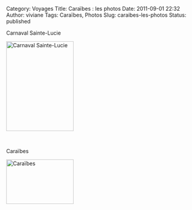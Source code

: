 Category: Voyages
Title: Caraïbes : les photos
Date: 2011-09-01 22:32
Author: viviane
Tags: Caraïbes, Photos
Slug: caraibes-les-photos
Status: published

<p>Carnaval Sainte-Lucie</p><a href="http://www.facebook.com/media/set/?set=a.10150269228984542.336166.599044541&amp;l=dcc48d3764&amp;type=1" target="_blank"><img class=" " title="Carnaval Sainte-Lucie" src="http://photos-c.ak.fbcdn.net/hphotos-ak-ash4/206000_10150269229269542_599044541_7693227_1991187_a.jpg" alt="Carnaval Sainte-Lucie" width="180" height="240" /></a>

&nbsp;

<p>Caraïbes</p><a href="http://www.facebook.com/media/set/?set=a.10150270667569542.336553.599044541&amp;l=75d9a7247f&amp;type=1" target="_blank"><img class=" " title="Caraïbes" src="http://photos-h.ak.fbcdn.net/hphotos-ak-ash4/185310_10150270667664542_599044541_7704064_3230984_a.jpg" alt="Caraïbes" width="180" height="119" /></a> 